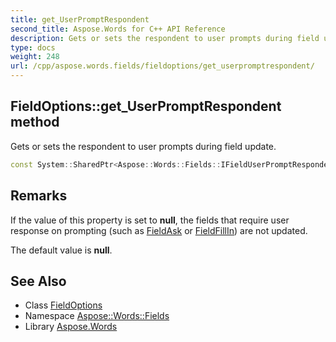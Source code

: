 ```yaml
---
title: get_UserPromptRespondent
second_title: Aspose.Words for C++ API Reference
description: Gets or sets the respondent to user prompts during field update.
type: docs
weight: 248
url: /cpp/aspose.words.fields/fieldoptions/get_userpromptrespondent/
---
```

## FieldOptions::get_UserPromptRespondent method


Gets or sets the respondent to user prompts during field update.

```cpp
const System::SharedPtr<Aspose::Words::Fields::IFieldUserPromptRespondent> & Aspose::Words::Fields::FieldOptions::get_UserPromptRespondent() const
```

## Remarks


If the value of this property is set to **null**, the fields that require user response on prompting (such as [FieldAsk](../../fieldask/) or [FieldFillIn](../../fieldfillin/)) are not updated.

The default value is **null**. 
## See Also

* Class [FieldOptions](../)
* Namespace [Aspose::Words::Fields](../../)
* Library [Aspose.Words](../../../)
